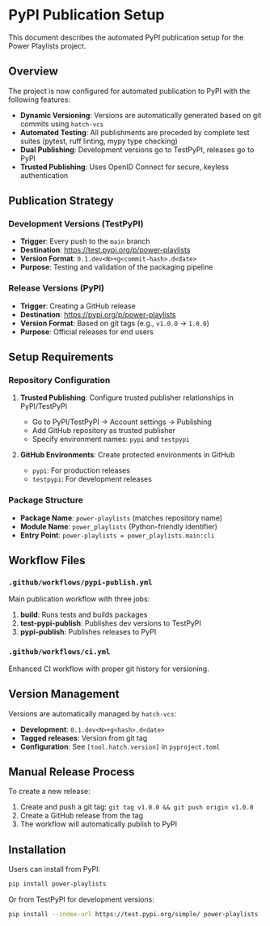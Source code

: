 # PyPI Publication Setup

This document describes the automated PyPI publication setup for the Power Playlists project.

## Overview

The project is now configured for automated publication to PyPI with the following features:

- **Dynamic Versioning**: Versions are automatically generated based on git commits using `hatch-vcs`
- **Automated Testing**: All publishments are preceded by complete test suites (pytest, ruff linting, mypy type checking)
- **Dual Publishing**: Development versions go to TestPyPI, releases go to PyPI
- **Trusted Publishing**: Uses OpenID Connect for secure, keyless authentication

## Publication Strategy

### Development Versions (TestPyPI)
- **Trigger**: Every push to the `main` branch
- **Destination**: https://test.pypi.org/p/power-playlists
- **Version Format**: `0.1.dev<N>+g<commit-hash>.d<date>`
- **Purpose**: Testing and validation of the packaging pipeline

### Release Versions (PyPI)
- **Trigger**: Creating a GitHub release
- **Destination**: https://pypi.org/p/power-playlists
- **Version Format**: Based on git tags (e.g., `v1.0.0` → `1.0.0`)
- **Purpose**: Official releases for end users

## Setup Requirements

### Repository Configuration
1. **Trusted Publishing**: Configure trusted publisher relationships in PyPI/TestPyPI
   - Go to PyPI/TestPyPI → Account settings → Publishing
   - Add GitHub repository as trusted publisher
   - Specify environment names: `pypi` and `testpypi`

2. **GitHub Environments**: Create protected environments in GitHub
   - `pypi`: For production releases
   - `testpypi`: For development releases

### Package Structure
- **Package Name**: `power-playlists` (matches repository name)
- **Module Name**: `power_playlists` (Python-friendly identifier)
- **Entry Point**: `power-playlists = power_playlists.main:cli`

## Workflow Files

### `.github/workflows/pypi-publish.yml`
Main publication workflow with three jobs:
1. **build**: Runs tests and builds packages
2. **test-pypi-publish**: Publishes dev versions to TestPyPI
3. **pypi-publish**: Publishes releases to PyPI

### `.github/workflows/ci.yml` 
Enhanced CI workflow with proper git history for versioning.

## Version Management

Versions are automatically managed by `hatch-vcs`:
- **Development**: `0.1.dev<N>+g<hash>.d<date>`
- **Tagged releases**: Version from git tag
- **Configuration**: See `[tool.hatch.version]` in `pyproject.toml`

## Manual Release Process

To create a new release:
1. Create and push a git tag: `git tag v1.0.0 && git push origin v1.0.0`
2. Create a GitHub release from the tag
3. The workflow will automatically publish to PyPI

## Installation

Users can install from PyPI:
```bash
pip install power-playlists
```

Or from TestPyPI for development versions:
```bash
pip install --index-url https://test.pypi.org/simple/ power-playlists
```